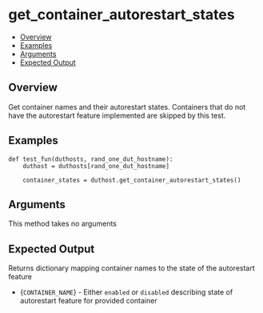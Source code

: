 # get_container_autorestart_states

- [Overview](#overview)
- [Examples](#examples)
- [Arguments](#arguments)
- [Expected Output](#expected-output)

## Overview
Get container names and their autorestart states. Containers that do not have the autorestart feature implemented are skipped by this test.

## Examples
```
def test_fun(duthosts, rand_one_dut_hostname):
    duthost = duthosts[rand_one_dut_hostname]

    container_states = duthost.get_container_autorestart_states()
```

## Arguments
This method takes no arguments

## Expected Output
Returns dictionary mapping container names to the state of the autorestart feature

- {`CONTAINER_NAME`} - Either `enabled` or `disabled` describing state of autorestart feature for provided container